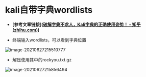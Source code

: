 # kali自带字典wordlists

- **[参考文章链接]([破解字典不求人，Kali字典的正确使用姿势！ - 知乎 (zhihu.com)](https://zhuanlan.zhihu.com/p/161020764))**

- 终端输入wordlists，可以看到字典位置

![image-20210627215510777](http://cdn.mxrblog.cn/image-20210627215510777.png)

- 解压使用其中的rockyou.txt.gz

![image-20210627215856494](http://cdn.mxrblog.cn/image-20210627215856494.png)

